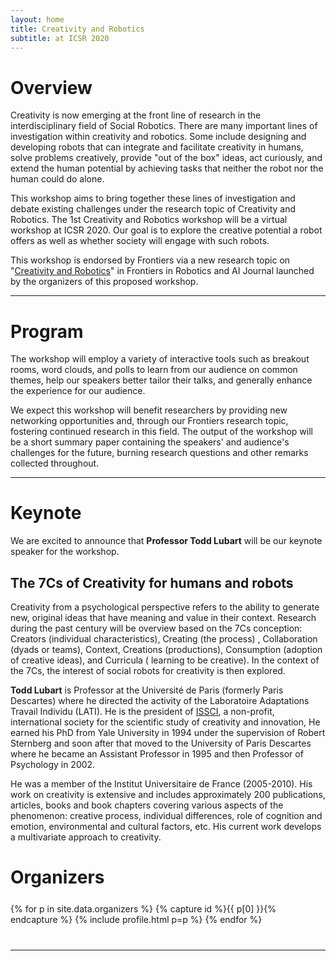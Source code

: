 ```yaml
---
layout: home
title: Creativity and Robotics
subtitle: at ICSR 2020
---
```


# Overview
Creativity is now emerging at the front line of research in the
interdisciplinary field of Social Robotics. There are many
important lines of investigation within creativity and robotics.
Some include designing and developing robots that can integrate and
facilitate creativity in humans, solve problems creatively, provide
"out of the box" ideas, act curiously, and extend the human
potential by achieving tasks that neither the robot nor the human
could do alone. 

This workshop aims to bring together these lines of investigation
and debate existing challenges under the research topic of
Creativity and Robotics. The 1st Creativity and Robotics workshop
will be a virtual workshop at ICSR 2020. Our goal is to explore the
creative potential a robot offers as well as
whether society will engage with such robots.

This workshop is endorsed by Frontiers via a new research topic on
"[Creativity and
Robotics](https://www.frontiersin.org/research-topics/14181/creativity-and-robotics}{``Creativity)" in Frontiers in Robotics and AI Journal launched by
the organizers of this proposed workshop.

<hr> 


# Program 

The workshop will employ a variety of interactive tools such as
breakout rooms, word clouds, and polls to learn from our audience
on common themes, help our speakers better tailor their talks, and
generally enhance the experience for our audience.

We expect this workshop will benefit researchers by providing new networking
opportunities and, through our Frontiers research topic, fostering continued
research in this field.  The output of the workshop will be a short summary
paper containing the speakers' and audience's challenges for the future,
burning research questions and other remarks collected throughout.

<hr>

# Keynote 

We are excited to announce that **Professor Todd Lubart** will be our keynote
speaker for the workshop. 

## The 7Cs of Creativity for humans and robots 

Creativity from a psychological perspective refers to the ability to generate
new, original ideas that have meaning and value in their context.  Research
during the past century will be overview based on the 7Cs conception:  Creators
(individual characteristics), Creating (the process) , Collaboration (dyads or
teams), Context, Creations (productions), Consumption (adoption of creative
ideas), and Curricula ( learning to be creative).  In the context of the 7Cs,
the interest of social robots for creativity is then explored. 


**Todd Lubart** is Professor at the Université de Paris  (formerly Paris Descartes)
where he directed the activity of the Laboratoire Adaptations Travail Individu
(LATI). He is the president of [ISSCI](https://issci.online/), a non-profit,
international society for the scientific study of creativity and innovation,
He earned his PhD from Yale University in 1994 under the supervision of Robert
Sternberg and soon after that moved to the University of Paris Descartes where
he became an Assistant Professor in 1995 and then Professor of Psychology in 2002. 

He was a member of the Institut Universitaire de France (2005-2010). His work
on creativity is extensive and includes approximately 200 publications,
articles, books and book chapters covering various aspects of the phenomenon:
creative process, individual differences, role of cognition and emotion,
environmental and cultural factors, etc. His current work develops a
multivariate approach to creativity.

<!--
{% for p in site.data.speakers %}
{% capture id %}{{ p[0] }}{% endcapture %} {% include profile.html p=p %}
{% endfor %}
-->

# Organizers

<div class="container" style=
"margin-top: 25px;margin-bottom: 40px;">
  <div class="row">
    {% for p in site.data.organizers %} {% capture id %}{{ p[0]
    }}{% endcapture %} {% include profile.html p=p %} {% endfor %}
  </div>
</div>

<hr>

